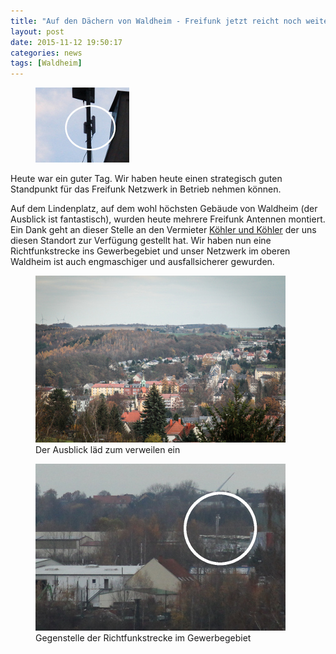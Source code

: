 ```yaml
---
title: "Auf den Dächern von Waldheim - Freifunk jetzt reicht noch weiter"
layout: post
date: 2015-11-12 19:50:17   
categories: news
tags: [Waldheim]
---
```

<figure class="figure pull-right m-l m-b">
  <img src="/img/lindenplatz1-news/IMG_4302thumb2.jpg" class="img-responsive">
</figure>
Heute war ein guter Tag. Wir haben heute einen strategisch guten Standpunkt für das Freifunk Netzwerk in Betrieb nehmen können.

Auf dem Lindenplatz, auf dem wohl höchsten Gebäude von Waldheim (der Ausblick ist fantastisch), wurden
heute mehrere Freifunk Antennen montiert. Ein Dank geht an dieser Stelle an den Vermieter [Köhler und Köhler](http://www.köhler-köhler.de) der uns diesen Standort zur Verfügung gestellt hat.
Wir haben nun eine Richtfunkstrecke ins Gewerbegebiet und unser Netzwerk im oberen Waldheim ist auch engmaschiger und ausfallsicherer gewurden.

<figure class="figure">
  <a href="/img/lindenplatz1-news/IMG_4261klein.jpg">
    <img src="/img/lindenplatz1-news/IMG_4261_thumb.jpg" class="img-thumbnail img-responsive">
  </a>
  <figcaption class="figure-caption">
  Der Ausblick läd zum verweilen ein
  </figcaption>
</figure>

<figure class="figure">
  <a href="/img/lindenplatz1-news/IMG_4287.JPG">
    <img src="/img/lindenplatz1-news/IMG_4287_thumb.JPG" class="img-thumbnail img-responsive">
  </a>
  <figcaption class="figure-caption text-right">
  Gegenstelle der Richtfunkstrecke im Gewerbegebiet
  </figcaption>
</figure>
